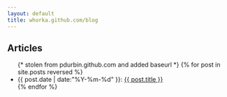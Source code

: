 ```yaml
---
layout: default
title: whorka.github.com/blog
---
```


## Articles

<ul>
{* stolen from pdurbin.github.com and added baseurl *}
{% for post in site.posts reversed %}
<li>{{ post.date | date:"%Y-%m-%d" }}: <a href="{{ site.baseurl }}{{ post.url }}">{{ post.title }}</a></li>
{% endfor %}
</ul>

